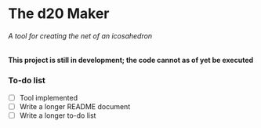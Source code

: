 # The d20 Maker
###### A tool for creating the net of an icosahedron

**This project is still in development; the code cannot as of yet be 
executed**

### To-do list
 - [ ] Tool implemented
 - [ ] Write a longer README document
 - [ ] Write a longer to-do list
